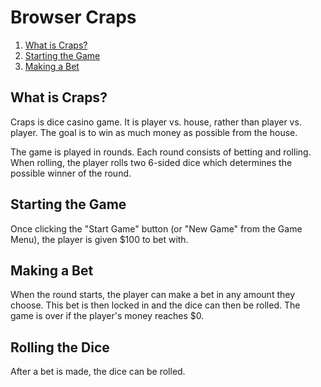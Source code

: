# Browser Craps

1. [What is Craps?](#what-is-craps)
2. [Starting the Game](#starting-the-game)
3. [Making a Bet](#making-a-bet)

## What is Craps?

Craps is dice casino game. It is player vs. house, rather than player vs. player. The goal is to win as much money as possible from the house.

The game is played in rounds. Each round consists of betting and rolling. When rolling, the player rolls two 6-sided dice which determines the possible winner of the round.

## Starting the Game

Once clicking the "Start Game" button (or "New Game" from the Game Menu), the player is given $100 to bet with.

## Making a Bet

When the round starts, the player can make a bet in any amount they choose. This bet is then locked in and the dice can then be rolled. The game is over if the player's money reaches $0.

## Rolling the Dice

After a bet is made, the dice can be rolled.
